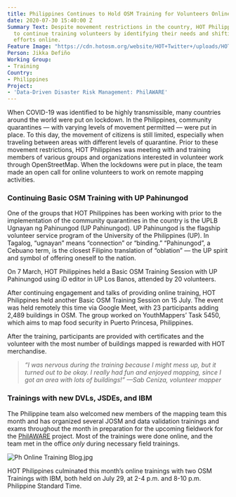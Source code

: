 ```yaml
---
title: Philippines Continues to Hold OSM Training for Volunteers Online
date: 2020-07-30 15:40:00 Z
Summary Text: Despite movement restrictions in the country, HOT Philippines is able
  to continue training volunteers by identifying their needs and shifting training
  efforts online.
Feature Image: "https://cdn.hotosm.org/website/HOT+Twitter+/uploads/HOT%20Twitter%20&%20Custom%20Link%20Signs-2.png+Custom+Link+Signs-2.png"
Person: Jikka Defiño
Working Group:
- Training
Country:
- Philippines
Project:
- 'Data-Driven Disaster Risk Management: PhilAWARE'
---
```


When COVID-19 was identified to be highly transmissible, many countries around the world were put on lockdown. In the Philippines, community quarantines — with varying levels of movement permitted — were put in place. To this day, the movement of citizens is still limited, especially when traveling between areas with different levels of quarantine. Prior to these movement restrictions, HOT Philippines was meeting with and training members of various groups and organizations interested in volunteer work through OpenStreetMap. When the lockdowns were put in place, the team made an open call for online volunteers to work on remote mapping activities.

### Continuing Basic OSM Training with UP Pahinungod

One of the groups that HOT Philippines has been working with prior to the implementation of the community quarantines in the country is the UPLB Ugnayan ng Pahinungod (UP Pahinungod). UP Pahinungod is the flagship volunteer service program of the University of the Philippines (UP). In Tagalog, “ugnayan” means “connection” or “binding.” “Pahinungod”, a Cebuano term, is the closest Filipino translation of “oblation” — the UP spirit and symbol of offering oneself to the nation.

On 7 March, HOT Philippines held a Basic OSM Training Session with UP Pahinungod using iD editor in UP Los Banos, attended by 20 volunteers.

After continuing engagement and talks of providing online training, HOT Philippines held another Basic OSM Training Session on 15 July. The event was held remotely this time via Google Meet, with 23 participants adding 2,489 buildings in OSM. The group worked on YouthMappers’ Task 5450, which aims to map food security in Puerto Princesa, Philippines.

After the training, participants are provided with certificates and the volunteer with the most number of buildings mapped is rewarded with HOT merchandise.

> *“I was nervous during the training because I might mess up, but it turned out to be okay. I really had fun and enjoyed mapping, since I got an area with lots of buildings!”
> —Sab Ceniza, volunteer mapper*

### Trainings with new DVLs, JSDEs, and IBM

The Philippine team also welcomed new members of the mapping team this month and has organized several JOSM and data validation trainings and exams throughout the month in preparation for the upcoming fieldwork for the [PhilAWARE](https://www.hotosm.org/projects/data-driven-disaster-risk-management-philaware/) project. Most of the trainings were done online, and the team met in the office *only* during necessary field trainings.

![Ph Online Training Blog.jpg](https://cdn.hotosm.org/website/Ph+Online+Training+Blog.jpg)

HOT Philippines culminated this month’s online trainings with two OSM Trainings with IBM, both held on July 29, at 2-4 p.m. and 8-10 p.m. Philippine Standard Time.